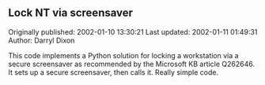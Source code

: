 ## Lock NT via screensaver 
Originally published: 2002-01-10 13:30:21 
Last updated: 2002-01-11 01:49:31 
Author: Darryl Dixon 
 
This code implements a Python solution for locking a workstation via a secure screensaver as recommended by the Microsoft KB article Q262646.  It sets up a secure screensaver, then calls it.  Really simple code.